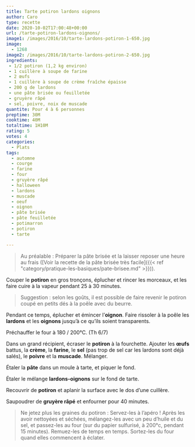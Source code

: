 ```yaml
---
title: Tarte potiron lardons oignons
author: Caro
type: recette
date: 2020-10-02T17:00:48+00:00
url: /tarte-potiron-lardons-oignons/
image1: /images/2016/10/tarte-lardons-potiron-1-650.jpg
image:
  - 1268
image2: /images/2016/10/tarte-lardons-potiron-2-650.jpg
ingredients:
 - 1/2 potiron (1,2 kg environ)
 - 1 cuillère à soupe de farine
 - 2 œufs
 - 1 cuillère à soupe de crème fraîche épaisse
 - 200 g de lardons
 - une pâte brisée ou feuilletée
 - gruyère râpé
 - sel, poivre, noix de muscade
quantite: Pour 4 à 6 personnes
preptime: 30M
cooktime: 40M
totaltime: 1H10M
rating: 5
votes: 4
categories:
  - Plats
tags:
  - automne
  - courge
  - farine
  - four
  - gruyère râpé
  - halloween
  - lardons
  - muscade
  - oeuf
  - oignon
  - pâte brisée
  - pâte feuilletée
  - potimarron
  - potiron
  - tarte

---
```

> Au préalable : Préparer la pâte brisée et la laisser reposer une heure au frais ([Voir la recette de la pâte brisée très facile]({{< ref "category/pratique-les-basiques/pate-brisee.md" >}})).

Couper le **potiron** en gros tronçons, éplucher et rincer les morceaux, et les faire cuire à la vapeur pendant 25 à 30 minutes.

> Suggestion : selon les goûts, il est possible de faire revenir le potiron coupé en petits dés à la poêle avec du beurre.

Pendant ce temps, éplucher et émincer l&rsquo;**oignon**. Faire rissoler à la poêle les **lardons** et les **oignons** jusqu&rsquo;à ce qu&rsquo;ils soient transparents.

Préchauffer le four à 180 / 200°C. (Th 6/7)

Dans un grand récipient, écraser le **potiron** à la fourchette. Ajouter les **œufs** battus, la **crème**, la **farine**, le **sel** (pas trop de sel car les lardons sont déjà salés), le **poivre** et la **muscade**. Mélanger.

Étaler la **pâte** dans un moule à tarte, et piquer le fond.

Étaler le mélange **lardons-oignons** sur le fond de tarte.

Recouvrir de **potiron** et aplanir la surface avec le dos d&rsquo;une cuillère.

Saupoudrer de **gruyère râpé** et enfourner pour 40 minutes.

> Ne jetez plus les graines du potiron : Servez-les à l&rsquo;apéro !
> Après les avoir nettoyées et séchées, mélangez-les avec un peu d&rsquo;huile et du sel, et passez-les au four (sur du papier sulfurisé, à 200°c, pendant 15 minutes).
> Remuez-les de temps en temps. Sortez-les du four quand elles commencent à éclater.
